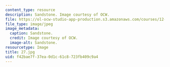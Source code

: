 ```yaml
---
content_type: resource
description: Sandstone. Image courtesy of OCW.
file: https://ol-ocw-studio-app-production.s3.amazonaws.com/courses/12-110-sedimentary-geology-fall-2004/f42bae7f37ea0d1c61c8723fb409c9a4_27.jpg
file_type: image/jpeg
image_metadata:
  caption: Sandstone.
  credit: Image courtesy of OCW.
  image-alt: Sandstone.
resourcetype: Image
title: 27.jpg
uid: f42bae7f-37ea-0d1c-61c8-723fb409c9a4
---
```

